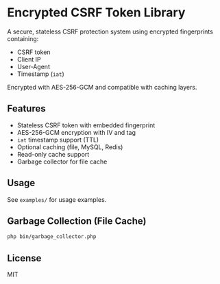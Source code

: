 # Encrypted CSRF Token Library

A secure, stateless CSRF protection system using encrypted fingerprints containing:
- CSRF token
- Client IP
- User-Agent
- Timestamp (`iat`)

Encrypted with AES-256-GCM and compatible with caching layers.

## Features

- Stateless CSRF token with embedded fingerprint
- AES-256-GCM encryption with IV and tag
- `iat` timestamp support (TTL)
- Optional caching (file, MySQL, Redis)
- Read-only cache support
- Garbage collector for file cache

## Usage

See `examples/` for usage examples.

## Garbage Collection (File Cache)

```bash
php bin/garbage_collector.php
```

## License

MIT
